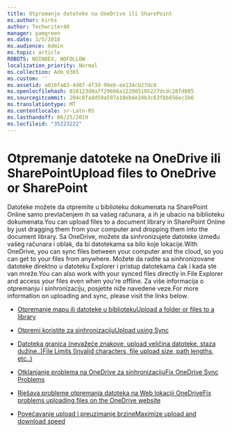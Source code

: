 ```yaml
---
title: Otpremanje datoteke na OneDrive ili SharePoint
ms.author: kirks
author: Techwriter40
manager: pamgreen
ms.date: 3/5/2018
ms.audience: Admin
ms.topic: article
ROBOTS: NOINDEX, NOFOLLOW
localization_priority: Normal
ms.collection: Adm_O365
ms.custom: ''
ms.assetid: a016fa63-4d87-4f3d-99eb-ee134cb27dc0
ms.openlocfilehash: 018123d8a7f29666a122985105227dcdc28fd885
ms.sourcegitcommit: 204c8fadd59a597a18ebde24b3c63fbb656ec1b6
ms.translationtype: MT
ms.contentlocale: sr-Latn-RS
ms.lasthandoff: 06/25/2019
ms.locfileid: "35223222"
---
```

# <a name="upload-files-to-onedrive-or-sharepoint"></a><span data-ttu-id="b0dc2-102">Otpremanje datoteke na OneDrive ili SharePoint</span><span class="sxs-lookup"><span data-stu-id="b0dc2-102">Upload files to OneDrive or SharePoint</span></span>

<span data-ttu-id="b0dc2-103">Datoteke možete da otpremite u biblioteku dokumenata na SharePoint Online samo prevlačenjem ih sa vašeg računara, a ih je ubacio na biblioteku dokumenata.</span><span class="sxs-lookup"><span data-stu-id="b0dc2-103">You can upload files to a document library in SharePoint Online by just dragging them from your computer and dropping them into the document library.</span></span> <span data-ttu-id="b0dc2-104">Sa OneDrive, možete da sinhronizujete datoteke između vašeg računara i oblak, da bi datotekama sa bilo koje lokacije.</span><span class="sxs-lookup"><span data-stu-id="b0dc2-104">With OneDrive, you can sync files between your computer and the cloud, so you can get to your files from anywhere.</span></span> <span data-ttu-id="b0dc2-105">Možete da radite sa sinhronizovane datoteke direktno u datoteku Explorer i pristup datotekama čak i kada ste van mreže.</span><span class="sxs-lookup"><span data-stu-id="b0dc2-105">You can also work with your synced files directly in File Explorer and access your files even when you're offline.</span></span> <span data-ttu-id="b0dc2-106">Za više informacija o otpremanju i sinhronizaciju, posjetite niže navedene veze.</span><span class="sxs-lookup"><span data-stu-id="b0dc2-106">For more information on uploading and sync, please visit the links below.</span></span>

- [<span data-ttu-id="b0dc2-107">Otpremanje mapu ili datoteke u biblioteku</span><span class="sxs-lookup"><span data-stu-id="b0dc2-107">Upload a folder or files to a library</span></span>](https://support.office.com/article/upload-a-folder-or-files-to-a-document-library-eb18fcba-c953-4d45-8d90-8da66edeacdb)

- [<span data-ttu-id="b0dc2-108">Otpremi koristite za sinhronizaciju</span><span class="sxs-lookup"><span data-stu-id="b0dc2-108">Upload using Sync</span></span>](https://support.office.com/article/sync-files-with-the-onedrive-sync-client-in-windows-615391c4-2bd3-4aae-a42a-858262e42a49)

- [<span data-ttu-id="b0dc2-109">Datoteka granica (nevažeće znakove, upload veličina datoteke, staza dužine..)</span><span class="sxs-lookup"><span data-stu-id="b0dc2-109">File Limits (Invalid characters, file upload size, path lengths, etc..)</span></span>](https://support.office.com/article/invalid-file-names-and-file-types-in-onedrive-onedrive-for-business-and-sharepoint-64883a5d-228e-48f5-b3d2-eb39e07630fa?ui=en-US&amp;rs=en-US&amp;ad=US)

- [<span data-ttu-id="b0dc2-110">Otklanjanje problema na OneDrive za sinhronizaciju</span><span class="sxs-lookup"><span data-stu-id="b0dc2-110">Fix OneDrive Sync Problems</span></span>](https://support.office.com/article/Fix-OneDrive-sync-problems-83ab0d8a-8400-45b0-8dcf-dc8aa8a6bcf8)

- [<span data-ttu-id="b0dc2-111">Rješava probleme otpremanja datoteka na Web lokaciji OneDrive</span><span class="sxs-lookup"><span data-stu-id="b0dc2-111">Fix problems uploading files on the OneDrive website</span></span>](https://support.office.com/article/Fix-problems-uploading-files-on-the-OneDrive-website-9afcc4a0-e344-4bc9-9c9d-59d3e802247e)

- [<span data-ttu-id="b0dc2-112">Povećavanje upload i preuzimanje brzine</span><span class="sxs-lookup"><span data-stu-id="b0dc2-112">Maximize upload and download speed</span></span>](https://support.office.com/article/Maximize-upload-and-download-speed-8eeadfb8-501f-406d-997b-98ab6ff67f43)